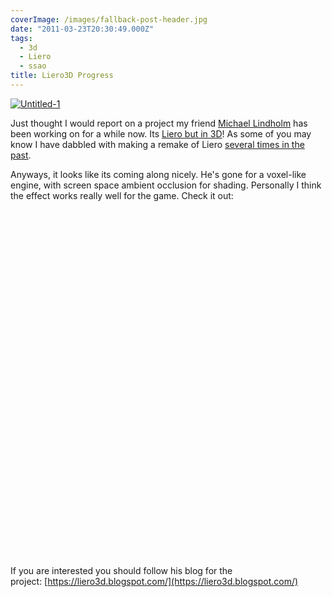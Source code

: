 ```yaml
---
coverImage: /images/fallback-post-header.jpg
date: "2011-03-23T20:30:49.000Z"
tags:
  - 3d
  - Liero
  - ssao
title: Liero3D Progress
---
```


[![](/wp-content/uploads/2011/03/Untitled-1.jpg "Untitled-1")](/wp-content/uploads/2011/03/Untitled-1.jpg)

Just thought I would report on a project my friend [Michael Lindholm](https://liero3d.blogspot.com/) has been working on for a while now. Its [Liero but in 3D](https://liero3d.blogspot.com/2011/03/ladys-and-gents.html)! As some of you may know I have dabbled with making a remake of Liero [several times in the past](https://mikecann.co.uk/category/lieroxna/).

<!-- more -->

Anyways, it looks like its coming along nicely. He's gone for a voxel-like engine, with screen space ambient occlusion for shading. Personally I think the effect works really well for the game. Check it out:

<object width="700" height="555"><param name="movie" value="https://www.youtube.com/v/kWRnFeKRdvU?fs=1&amp;hl=en_GB&amp;rel=0" /><param name="allowFullScreen" value="true" /><param name="allowscriptaccess" value="always" /><embed type="application/x-shockwave-flash" width="700" height="555" src="https://www.youtube.com/v/kWRnFeKRdvU?fs=1&amp;hl=en_GB&amp;rel=0" allowfullscreen="true" allowscriptaccess="always"></embed></object>

If you are interested you should follow his blog for the project: [https://liero3d.blogspot.com/](https://liero3d.blogspot.com/)
